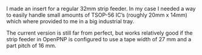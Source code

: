 I made an insert for a regular 32mm strip feeder. In my case I needed a way to easily handle small amounts of TSOP-56 IC’s (roughly 20mm x 14mm) which where provided to me in a big industrial tray. 

The current version is still far from perfect, but works relatively good if the strip feeder in OpenPNP is configured to use a tape width of 27 mm and a part pitch of 16 mm.
